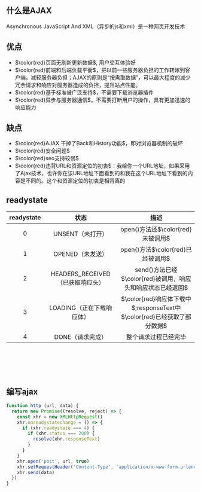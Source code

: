 ## 什么是AJAX
Asynchronous JavaScript And XML（异步的js和xml）是一种网页开发技术

## 优点
* $\color{red}页面无刷新更新数据$, 用户交互体验好
* $\color{red}前端和后端负载平衡$，把以前一些服务器负担的工作转嫁到客户端，减轻服务器负担；AJAX的原则是“按需取数据”，可以最大程度的减少冗余请求和响应对服务器造成的负担，提升站点性能。
* $\color{red}基于标准被广泛支持$，不需要下载浏览器插件
* $\color{red}异步与服务器通信$，不需要打断用户的操作，具有更加迅速的响应能力

## 缺点
* $\color{red}AJAX 干掉了Back和History功能$，即对浏览器机制的破坏
* $\color{red}安全问题$
* $\color{red}seo支持较弱$
* $\color{red}违背URL和资源定位的初衷$：我给你一个URL地址，如果采用了Ajax技术，也许你在该URL地址下面看到的和我在这个URL地址下看到的内容是不同的。这个和资源定位的初衷是相背离的


## readystate
| readystate |               状态               |                                  描述                                   |
| :--------: | :------------------------------: | :---------------------------------------------------------------------: |
|     0      |         UNSENT（未打开）         |                    open()方法还$\color{red}未被调用$                    |
|     1      |         OPENED（未发送）         |                    open()方法$\color{red}已经被调用$                    |
|     2      | HEADERS_RECEIVED（已获取响应头） |       send()方法已经$\color{red}被调用，响应头和响应状态已经返回$       |
|     3      |    LOADING（正在下载响应体）     | $\color{red}响应体下载中$;responseText中$\color{red}已经获取了部分数据$ |
|     4      |         DONE（请求完成）         |                          整个请求过程已经完毕                           |


<br><br><br><br>

## 编写ajax
```js
function http (url, data) {
  return new Promise((resolve, reject) => {
    const xhr = new XMLHttpRequest()
    xhr.onreadystatechange = () => {
      if (xhr.readystate === 4) {
        if (xhr.status === 200) {
          resolve(xhr.responseText)
        }
      }
    }
    xhr.open('post', url, true)
    xhr.setRequestHeader('Content-Type', 'application/x-www-form-urlencoded')
    xhr.send(data)
  })
}

```